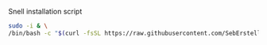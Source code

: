 Snell installation script
```bash
sudo -i & \
/bin/bash -c "$(curl -fsSL https://raw.githubusercontent.com/SebErstellen/surge-conf/main/scripts/snell.sh)"
```
